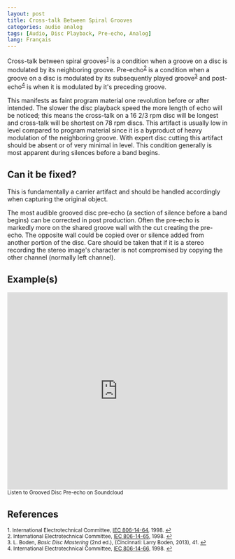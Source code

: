 ```yaml
---
layout: post
title: Cross-talk Between Spiral Grooves
categories: audio analog
tags: [Audio, Disc Playback, Pre-echo, Analog]
lang: Français
---
```


Cross-talk between spiral grooves<sup><a href="#fn1" id="ref1">1</a></sup> is a condition when a groove on a disc is modulated by its neighboring groove. Pre-echo<sup><a href="#fn2" id="ref2">2</a></sup> is a condition when a groove on a disc is modulated by its subsequently played groove<sup><a href="#fn3" id="ref3">3</a></sup> and post-echo<sup><a href="#fn4" id="ref4">4</a></sup> is when it is modulated by it's preceding groove.

This manifests as faint program material one revolution before or after intended. The slower the disc playback speed the more length of echo will be noticed; this means the cross-talk on a 16 2/3 rpm disc will be longest and cross-talk will be shortest on 78 rpm discs. This artifact is usually low in level compared to program material since it is a byproduct of heavy modulation of the neighboring groove. With expert disc cutting this artifact should be absent or of very minimal in level. This condition generally is most apparent during silences before a band begins.

## Can it be fixed?

This is fundamentally a carrier artifact and should be handled accordingly when capturing the original object.

The most audible grooved disc pre-echo (a section of silence before a band begins) can be corrected in post production. Often the pre-echo is markedly more on the shared groove wall with the cut creating the pre-echo. The opposite wall could be copied over or silence added from another portion of the disc. Care should be taken that if it is a stereo recording the stereo image's character is not compromised by copying the other channel (normally left channel).

## Example(s)

<iframe width="100%" height="450" scrolling="no" frameborder="no" src="https://w.soundcloud.com/player/?url=https%3A//api.soundcloud.com/tracks/117803435&amp;auto_play=false&amp;hide_related=false&amp;show_comments=true&amp;show_user=true&amp;show_reposts=false&amp;visual=true"></iframe>
<sub>Listen to Grooved Disc Pre-echo on Soundcloud</sub>

## References

<sup id="fn1">1. International Electrotechnical Committee, [IEC 806-14-64](http://www.electropedia.org/iev/iev.nsf/display?openform&ievref=806-14-64), 1998. <a href="#ref1" title="Jump back to footnote 1 in the text.">↩</a></sup>   
<sup id="fn2">2. International Electrotechnical Committee, [IEC 806-14-65](http://www.electropedia.org/iev/iev.nsf/display?openform&ievref=806-14-65), 1998. <a href="#ref2" title="Jump back to footnote 2 in the text.">↩</a></sup>   
<sup id="fn3">3. L. Boden, _Basic Disc Mastering_ (2nd ed.), (Cincinnati: Larry Boden, 2013), 41. <a href="#ref3" title="Jump back to footnote 3 in the text.">↩</a></sup>   
<sup id="fn4">4. International Electrotechnical Committee, [IEC 806-14-66](http://www.electropedia.org/iev/iev.nsf/display?openform&ievref=806-14-66), 1998. <a href="#ref4" title="Jump back to footnote 4 in the text.">↩</a></sup>

